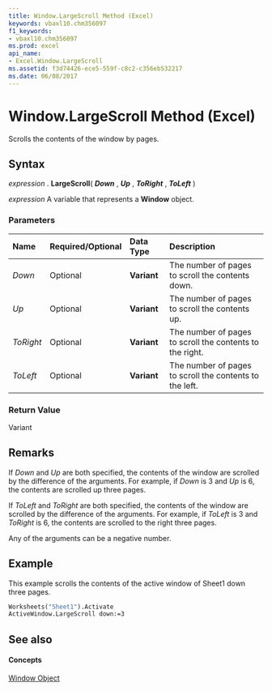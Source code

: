 ```yaml
---
title: Window.LargeScroll Method (Excel)
keywords: vbaxl10.chm356097
f1_keywords:
- vbaxl10.chm356097
ms.prod: excel
api_name:
- Excel.Window.LargeScroll
ms.assetid: f3d74426-ece5-559f-c8c2-c356eb532217
ms.date: 06/08/2017
---
```



# Window.LargeScroll Method (Excel)

Scrolls the contents of the window by pages.


## Syntax

 _expression_ . **LargeScroll**( **_Down_** , **_Up_** , **_ToRight_** , **_ToLeft_** )

 _expression_ A variable that represents a **Window** object.


### Parameters



|**Name**|**Required/Optional**|**Data Type**|**Description**|
|:-----|:-----|:-----|:-----|
| _Down_|Optional| **Variant**|The number of pages to scroll the contents down.|
| _Up_|Optional| **Variant**|The number of pages to scroll the contents up.|
| _ToRight_|Optional| **Variant**|The number of pages to scroll the contents to the right.|
| _ToLeft_|Optional| **Variant**|The number of pages to scroll the contents to the left.|

### Return Value

Variant


## Remarks

If  _Down_ and _Up_ are both specified, the contents of the window are scrolled by the difference of the arguments. For example, if _Down_ is 3 and _Up_ is 6, the contents are scrolled up three pages.

If  _ToLeft_ and _ToRight_ are both specified, the contents of the window are scrolled by the difference of the arguments. For example, if _ToLeft_ is 3 and _ToRight_ is 6, the contents are scrolled to the right three pages.

Any of the arguments can be a negative number.


## Example

This example scrolls the contents of the active window of Sheet1 down three pages.


```vb
Worksheets("Sheet1").Activate 
ActiveWindow.LargeScroll down:=3
```


## See also


#### Concepts


[Window Object](Excel.Window.md)

